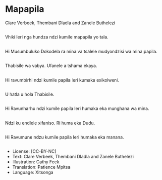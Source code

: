# Mapapila
Clare Verbeek, Thembani
Dladla and Zanele
Buthelezi

##
Vhiki leri nga hundza
ndzi kumile mapapila yo
tala.


##
Hi Musumbuluko
Dokodela ra mina va
tsalele mudyondzisi wa
mina papila.


##
Thabisile wa vabya.
Ufanele a tshama
ekaya.


##
Hi ravumbirhi ndzi
kumile papila leri
kumaka exikolweni.


##
U hatla u hola Thabisile.


##
Hi Ravunharhu ndzi
kumile papila leri
humaka eka munghana
wa mina.


##
Ndzi ku endlele xifaniso.
Ri huma eka Dudu.


##
Hi Ravumune ndzu
kumile papila leri
humaka eka manana.


##
* License: [CC-BY-NC]
* Text: Clare Verbeek, Thembani Dladla and Zanele
Buthelezi
* Illustration: Cathy Feek
* Translation: Patience Mpitsa
* Language: Xitsonga

